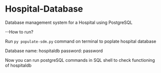# Hospital-Database
Database management system for a Hospital using PostgreSQL

--How to run?

Run `py populate-sdm.py` command on terminal to poplate hospital database

Database name: hospitaldb
password: password

Now you can run postgreSQL commands in SQL shell to check functioning of hospitaldb
